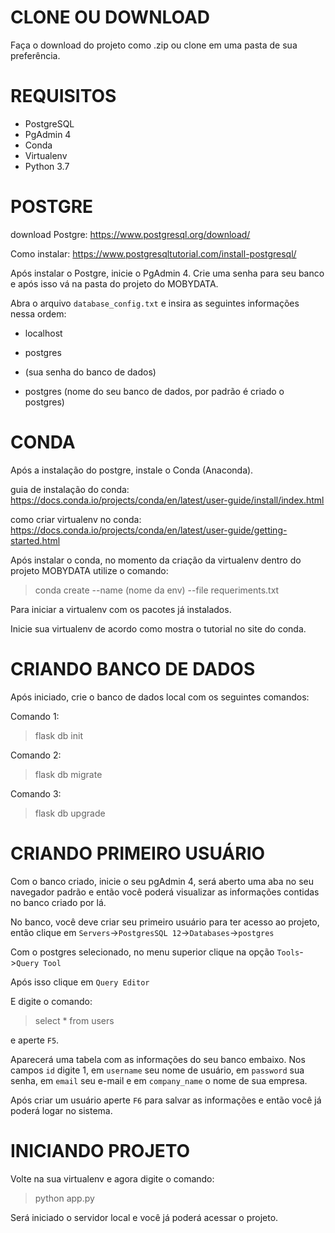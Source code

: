 # CLONE OU DOWNLOAD
Faça o download do projeto como .zip ou clone em uma pasta de sua preferência.

# REQUISITOS

- PostgreSQL
- PgAdmin 4
- Conda
- Virtualenv
- Python 3.7

# POSTGRE
download Postgre: https://www.postgresql.org/download/

Como instalar: https://www.postgresqltutorial.com/install-postgresql/

Após instalar o Postgre, inicie o PgAdmin 4. Crie uma senha para seu banco e após isso vá na pasta do projeto do MOBYDATA. 

Abra o arquivo `database_config.txt` e insira as seguintes informações nessa ordem:

- localhost

- postgres

- (sua senha do banco de dados)

- postgres (nome do seu banco de dados, por padrão é criado o postgres)



# CONDA

Após a instalação do postgre, instale o Conda (Anaconda).

guia de instalação do conda: https://docs.conda.io/projects/conda/en/latest/user-guide/install/index.html

como criar virtualenv no conda: https://docs.conda.io/projects/conda/en/latest/user-guide/getting-started.html

Após instalar o conda, no momento da criação da virtualenv dentro do projeto MOBYDATA utilize o comando:
 
>conda create --name (nome da env) --file requeriments.txt

Para iniciar a virtualenv com os pacotes já instalados.

Inicie sua virtualenv de acordo como mostra o tutorial no site do conda. 

# CRIANDO BANCO DE DADOS

Após iniciado, crie o banco de dados local com os seguintes comandos:

Comando 1:

> flask db init

Comando 2:

> flask db migrate

Comando 3:

> flask db upgrade

# CRIANDO PRIMEIRO USUÁRIO

Com o banco criado, inicie o seu pgAdmin 4, será aberto uma aba no seu navegador padrão e então você poderá visualizar as informações contidas no banco criado por lá.

No banco, você deve criar seu primeiro usuário para ter acesso ao projeto, então clique em `Servers`->`PostgresSQL 12`->`Databases`->`postgres`

Com o postgres selecionado, no menu superior clique na opção `Tools`->`Query Tool`

Após isso clique em `Query Editor`

E digite o comando:

> select * from users

e aperte `F5`.

Aparecerá uma tabela com as informações do seu banco embaixo. Nos campos 
`id` digite 1, em `username` seu nome de usuário, em `password` sua senha, em `email` seu e-mail e em `company_name` o nome de sua empresa.

Após criar um usuário aperte `F6` para salvar as informações e então você já poderá logar no sistema.

# INICIANDO PROJETO

Volte na sua virtualenv e agora digite o comando:

> python app.py

Será iniciado o servidor local e você já poderá acessar o projeto.
